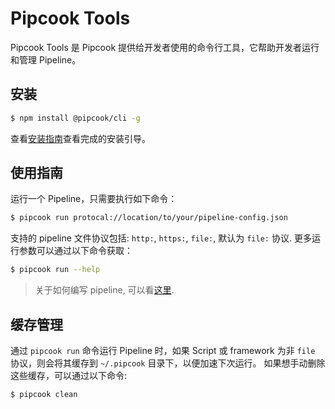 # Pipcook Tools

Pipcook Tools 是 Pipcook 提供给开发者使用的命令行工具，它帮助开发者运行和管理 Pipeline。

## 安装

```sh
$ npm install @pipcook/cli -g
```

查看[安装指南](../INSTALL.md)查看完成的安装引导。

## 使用指南

运行一个 Pipeline，只需要执行如下命令：

```sh
$ pipcook run protocal://location/to/your/pipeline-config.json
```

支持的 pipeline 文件协议包括: `http:`, `https:`, `file:`, 默认为 `file:` 协议.
更多运行参数可以通过以下命令获取：

```sh
$ pipcook run --help
```

> 关于如何编写 pipeline, 可以看[这里](./intro-to-pipeline.md).

## 缓存管理

通过 `pipcook run` 命令运行 Pipeline 时，如果 Script 或 framework 为非 `file` 协议，则会将其缓存到 `~/.pipcook` 目录下，以便加速下次运行。
如果想手动删除这些缓存，可以通过以下命令:
```sh
$ pipcook clean
```
